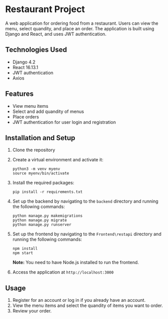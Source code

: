 

# Restaurant Project

A web application for ordering food from a restaurant. Users can view the menu, select quandity, and place an order. The application is built using Django and React, and uses JWT authentication.

## Technologies Used

- Django 4.2
- React 16.13.1
- JWT authentication
- Axios

## Features

- View menu items
- Select and add quandity of menus
- Place orders
- JWT authentication for user login and registration

## Installation and Setup

1. Clone the repository
2. Create a virtual environment and activate it:
   ```
   python3 -m venv myenv
   source myenv/bin/activate
   ```
3. Install the required packages:
   ```
   pip install -r requirements.txt
   ```
4. Set up the backend by navigating to the `backend` directory and running the following commands:
   ```
   python manage.py makemigrations
   python manage.py migrate
   python manage.py runserver
   ```
5. Set up the frontend by navigating to the `Frontend\restapi` directory and running the following commands:
   ```
   npm install
   npm start
   ```
   **Note:** You need to have Node.js installed to run the frontend.

6. Access the application at `http://localhost:3000`

## Usage

1. Register for an account or log in if you already have an account.
2. View the menu items and select the quandity of items you want to order.
3. Review your order.

